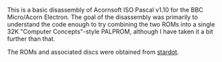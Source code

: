 This is a basic disassembly of Acornsoft ISO Pascal v1.10 for the BBC Micro/Acorn Electron. The goal of the disassembly was primarily to understand the code enough to try combining the two ROMs into a single 32K "Computer Concepts"-style PALPROM, although I have taken it a bit further than that.

The ROMs and associated discs were obtained from [stardot](https://www.stardot.org.uk/forums/viewtopic.php?p=350313#p350313).
